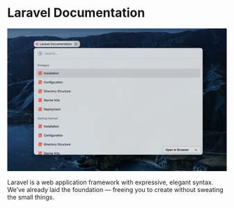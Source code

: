 # Laravel Documentation

![Raycast Laravel Documentation](./assets/Raycast_Laravel_docs.png)

Laravel is a web application framework with expressive, elegant syntax. We’ve already laid the foundation — freeing you to create without sweating the small things.

